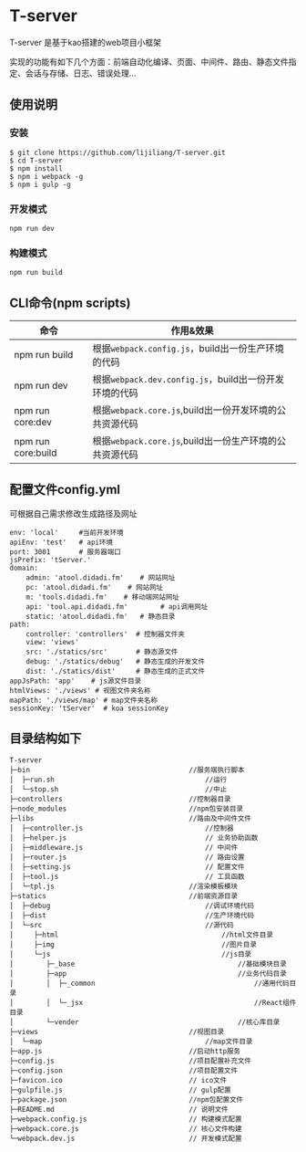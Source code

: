 # T-server

T-server 是基于kao搭建的web项目小框架

实现的功能有如下几个方面：前端自动化编译、页面、中间件、路由、静态文件指定、会话与存储、日志、错误处理...

## 使用说明

### 安装
```shell
$ git clone https://github.com/lijiliang/T-server.git
$ cd T-server
$ npm install
$ npm i webpack -g
$ npm i gulp -g
```
### 开发模式
```shell
npm run dev
```

### 构建模式
```shell
npm run build
```

## CLI命令(npm scripts)
| 命令            | 作用&效果      |
| --------------- | ------------- |
| npm run build   | 根据`webpack.config.js`，build出一份生产环境的代码 |
| npm run dev     | 根据`webpack.dev.config.js`，build出一份开发环境的代码 |
| npm run core:dev   | 根据`webpack.core.js`,build出一份开发环境的公共资源代码 |
| npm run core:build   | 根据`webpack.core.js`,build出一份生产环境的公共资源代码 |

## 配置文件config.yml

可根据自己需求修改生成路径及网址

```
env: 'local'     #当前开发环境
apiEnv: 'test'   # api环境
port: 3001       # 服务器端口
jsPrefix: 'tServer.'
domain:
    admin: 'atool.didadi.fm'    # 网站网址
    pc: 'atool.didadi.fm'    # 网站网址
    m: 'tools.didadi.fm'    # 移动端网站网址
    api: 'tool.api.didadi.fm'        # api调用网址
    static: 'atool.didadi.fm'   # 静态目录
path:
    controller: 'controllers'  # 控制器文件夹
    view: 'views'
    src: './statics/src'       # 静态源文件
    debug: './statics/debug'   # 静态生成的开发文件
    dist: './statics/dist'     # 静态生成的正式文件
appJsPath: 'app'    # js源文件目录
htmlViews: './views' # 视图文件夹名称
mapPath: './views/map' # map文件夹名称
sessionKey: 'tServer'  # koa sessionKey
```

## 目录结构如下
```
T-server
├─bin                                       //服务端执行脚本
│  ├─run.sh                                     //运行
│  └─stop.sh                                    //中止
├─controllers                               //控制器目录
├─node_modules                              //npm包安装目录
├─libs                                      //路由及中间件文件
│  ├─controller.js                              //控制器
│  ├─helper.js                                  // 业务协助函数
│  ├─middleware.js                              // 中间件
│  ├─router.js                                  // 路由设置
│  ├─setting.js                                 // 配置文件
│  ├─tool.js                                    // 工具函数
│  └─tpl.js                                 //渲染模板模块
├─statics                                   //前端资源目录
│  ├─debug                                      //调试环境代码
│  ├─dist                                       //生产环境代码
│  └─src                                        //源代码
│     ├─html                                        //html文件目录
│     ├─img                                         //图片目录
│     └─js                                          //js目录
│        ├─_base                                        //基础模块目录
│        ├─app                                          //业务代码目录
│        │  ├─_common                                       //通用代码目录
│        │  └─_jsx                                          //React组件目录
│        └─vender                                       //核心库目录
├─views                                     //视图目录
│  └─map                                        //map文件目录
├─app.js                                    //启动http服务
├─config.js                                 //项目配置补充文件
├─config.json                               //项目配置文件
├─favicon.ico                               // ico文件
├─gulpfile.js                               // gulp配置
├─package.json                              //npm包配置文件
├─README.md                                 // 说明文件
├─webpack.config.js                         // 构建模式配置
├─webpack.core.js                           // 核心文件构建
└─webpack.dev.js                            // 开发模式配置
```
